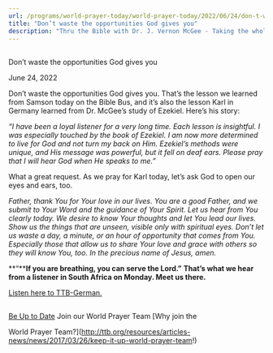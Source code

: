 ```yaml
---
url: /programs/world-prayer-today/world-prayer-today/2022/06/24/don-t-waste-the-opportunities-god-gives-you
title: "Don’t waste the opportunities God gives you"
description: "Thru the Bible with Dr. J. Vernon McGee - Taking the whole Word to the whole world"
---
```







## 
 Don’t waste the opportunities God gives you


June 24, 2022




Don’t waste the opportunities God gives you. That’s the lesson we learned from Samson today on the Bible Bus, and it’s also the lesson Karl in Germany learned from Dr. McGee’s study of Ezekiel. Here’s his story:

*“I have been a loyal listener for a very long time. Each lesson is insightful. I was especially touched by the book of Ezekiel. I am now more determined to live for God and not turn my back on Him. Ezekiel’s methods were unique, and His message was powerful, but it fell on deaf ears. Please pray that I will hear God when He speaks to me.”*

What a great request. As we pray for Karl today, let’s ask God to open our eyes and ears, too.

*Father, thank You for Your love in our lives. You are a good Father, and we submit to Your Word and the guidance of Your Spirit. Let us hear from You clearly today. We desire to know Your thoughts and let You lead our lives. Show us the things that are unseen, visible only with spiritual eyes. Don’t let us waste a day, a minute, or an hour of opportunity that comes from You. Especially those that allow us to share Your love and grace with others so they will know You, too. In the precious name of Jesus, amen.*

**“****If you are breathing, you can serve the Lord.”** **That’s what we hear from a listener in South Africa on Monday. Meet us there.**

[Listen here to TTB-German.](https://ttb.twr.org/home/day,0423/language,DEU)







## 




[Be Up to Date](http://feeds.feedburner.com/WorldPrayerToday "World Prayer Today RSS Feed")
Join our World Prayer Team
[Why join the  

World Prayer Team?](http://ttb.org/resources/articles-news/news/2017/03/26/keep-it-up-world-prayer-team!)




